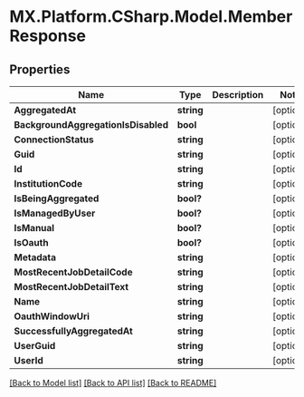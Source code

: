 # MX.Platform.CSharp.Model.MemberResponse

## Properties

Name | Type | Description | Notes
------------ | ------------- | ------------- | -------------
**AggregatedAt** | **string** |  | [optional] 
**BackgroundAggregationIsDisabled** | **bool** |  | [optional] 
**ConnectionStatus** | **string** |  | [optional] 
**Guid** | **string** |  | [optional] 
**Id** | **string** |  | [optional] 
**InstitutionCode** | **string** |  | [optional] 
**IsBeingAggregated** | **bool?** |  | [optional] 
**IsManagedByUser** | **bool?** |  | [optional] 
**IsManual** | **bool?** |  | [optional] 
**IsOauth** | **bool?** |  | [optional] 
**Metadata** | **string** |  | [optional] 
**MostRecentJobDetailCode** | **string** |  | [optional] 
**MostRecentJobDetailText** | **string** |  | [optional] 
**Name** | **string** |  | [optional] 
**OauthWindowUri** | **string** |  | [optional] 
**SuccessfullyAggregatedAt** | **string** |  | [optional] 
**UserGuid** | **string** |  | [optional] 
**UserId** | **string** |  | [optional] 

[[Back to Model list]](../README.md#documentation-for-models) [[Back to API list]](../README.md#documentation-for-api-endpoints) [[Back to README]](../README.md)

